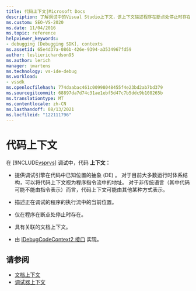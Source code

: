 ```yaml
---
title: 代码上下文|Microsoft Docs
description: 了解调试中的Visual Studio上下文，该上下文描述程序在断点处停止时存在于代码中的位置。
ms.custom: SEO-VS-2020
ms.date: 11/04/2016
ms.topic: reference
helpviewer_keywords:
- debugging [Debugging SDK], contexts
ms.assetid: 65e4d37a-086b-426e-9394-a3534967fd59
author: leslierichardson95
ms.author: lerich
manager: jmartens
ms.technology: vs-ide-debug
ms.workload:
- vssdk
ms.openlocfilehash: 774daabac461c00998048455f4e23bd2ab7bd379
ms.sourcegitcommit: 68897da7d74c31ae1ebf5d47c7b5ddc9b108265b
ms.translationtype: MT
ms.contentlocale: zh-CN
ms.lasthandoff: 08/13/2021
ms.locfileid: "122111796"
---
```

# <a name="code-context"></a>代码上下文
在 [!INCLUDE[vsprvs](../../code-quality/includes/vsprvs_md.md)] 调试中，代码 **上下文：**

- 提供调试引擎在代码中已知位置的抽象 (DE) 。 对于目前大多数运行时体系结构，可以将代码上下文视为程序指令流中的地址。 对于非传统语言（其中代码可能不能由指令表示）而言，代码上下文可能由其他某种方式表示。

- 描述正在调试的程序的执行流中的当前位置。

- 仅在程序在断点处停止时存在。

- 具有关联的文档上下文。

- 由 [IDebugCodeContext2 接口](../../extensibility/debugger/reference/idebugcodecontext2.md) 实现。

## <a name="see-also"></a>请参阅
- [文档上下文](../../extensibility/debugger/document-context.md)
- [调试器上下文](../../extensibility/debugger/debugger-contexts.md)
